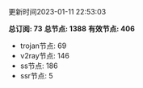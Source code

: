 更新时间2023-01-11 22:53:03

**总订阅: 73**
**总节点: 1388**
**有效节点: 406**
- trojan节点: 69
- v2ray节点: 146
- ss节点: 186
- ssr节点: 5
